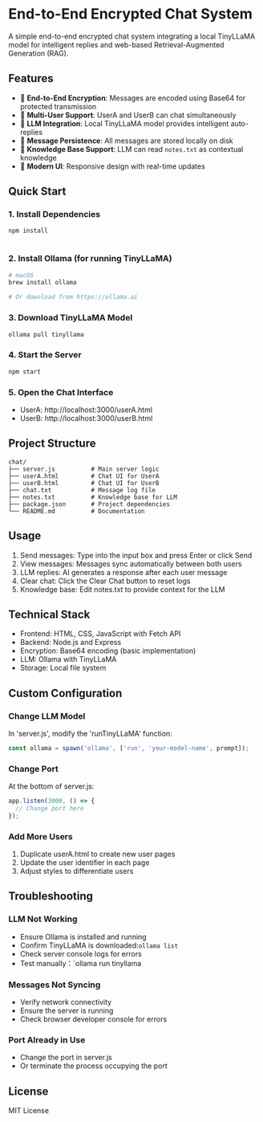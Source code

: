 # End-to-End Encrypted Chat System

A simple end-to-end encrypted chat system integrating a local TinyLLaMA model for intelligent replies and web-based Retrieval-Augmented Generation (RAG).

## Features

- 🔐 **End-to-End Encryption**: Messages are encoded using Base64 for protected transmission
- 👥 **Multi-User Support**: UserA and UserB can chat simultaneously
- 🤖 **LLM Integration**: Local TinyLLaMA model provides intelligent auto-replies
- 💾 **Message Persistence**: All messages are stored locally on disk
- 📝 **Knowledge Base Support**: LLM can read `notes.txt` as contextual knowledge
- 🎨 **Modern UI**: Responsive design with real-time updates

## Quick Start

### 1. Install Dependencies
```bash
npm install



```

### 2. Install Ollama (for running TinyLLaMA)

```bash
# macOS
brew install ollama

# Or download from https://ollama.ai
```

### 3. Download TinyLLaMA Model

```bash
ollama pull tinyllama
```

### 4. Start the Server

```bash
npm start
```

### 5. Open the Chat Interface

- UserA: http://localhost:3000/userA.html
- UserB: http://localhost:3000/userB.html

## Project Structure

```
chat/
├── server.js          # Main server logic
├── userA.html         # Chat UI for UserA
├── userB.html         # Chat UI for UserB
├── chat.txt           # Message log file
├── notes.txt          # Knowledge base for LLM
├── package.json       # Project dependencies
└── README.md          # Documentation
```

## Usage

1. Send messages: Type into the input box and press Enter or click Send
2. View messages: Messages sync automatically between both users
3. LLM replies: AI generates a response after each user message
4. Clear chat: Click the Clear Chat button to reset logs
5. Knowledge base: Edit notes.txt to provide context for the LLM

## Technical Stack

- Frontend: HTML, CSS, JavaScript with Fetch API
- Backend: Node.js and Express
- Encryption: Base64 encoding (basic implementation)
- LLM: Ollama with TinyLLaMA
- Storage: Local file system

## Custom Configuration

### Change LLM Model

In 'server.js', modify the 'runTinyLLaMA' function:

```javascript
const ollama = spawn('ollama', ['run', 'your-model-name', prompt]);
```

### Change Port

At the bottom of server.js:

```javascript
app.listen(3000, () => {
  // Change port here
});
```

### Add More Users

1. Duplicate userA.html to create new user pages
2. Update the user identifier in each page
3. Adjust styles to differentiate users

## Troubleshooting

### LLM Not Working
- Ensure Ollama is installed and running
- Confirm TinyLLaMA is downloaded:`ollama list`
- Check server console logs for errors
- Test manually：`ollama run tinyllama

### Messages Not Syncing

- Verify network connectivity
- Ensure the server is running
- Check browser developer console for errors

### Port Already in Use

- Change the port in server.js
- Or terminate the process occupying the port

## License

MIT License
